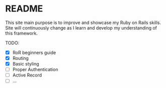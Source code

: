 # README

This site main purpose is to improve and showcase my Ruby on Rails skills. Site will continuously change as I learn and develop my understanding of this framework.

TODO:

- [x] RoR beginners guide
- [x] Routing
- [x] Basic styling
- [ ] Proper Authentication
- [ ] Active Record
- [ ] ...
